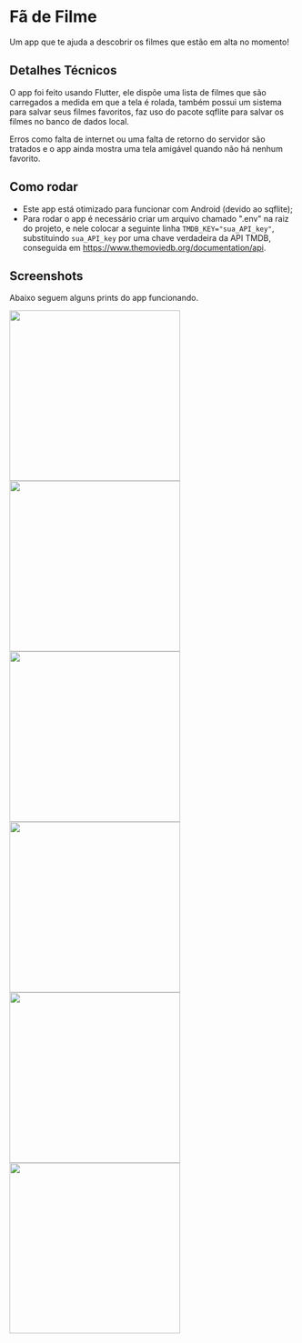 # Fã de Filme

Um app que te ajuda a descobrir os filmes que estão em alta no momento!

## Detalhes Técnicos

O app foi feito usando Flutter, ele dispõe uma lista de filmes que são carregados a medida em que a tela é rolada, também possui um sistema para salvar seus filmes favoritos, faz uso do pacote sqflite para salvar os filmes no banco de dados local. 

Erros como falta de internet ou uma falta de retorno do servidor são tratados e o app ainda mostra uma tela amigável quando não há nenhum favorito. 

## Como rodar

- Este app está otimizado para funcionar com Android (devido ao sqflite);
- Para rodar o app é necessário criar um arquivo chamado ".env" na raiz do projeto, e nele colocar a seguinte linha ```TMDB_KEY="sua_API_key"```, substituindo ```sua_API_key``` por uma chave verdadeira da API TMDB, conseguida em https://www.themoviedb.org/documentation/api.

## Screenshots

Abaixo seguem alguns prints do app funcionando.


<img src="https://user-images.githubusercontent.com/19500428/211239534-b901534d-23cf-4e08-af8d-0c2c3bb98041.png" width="300">
<img src="https://user-images.githubusercontent.com/19500428/211239542-562023bc-e0db-478f-b6fa-1471a17bc731.png" width="300">
<img src="https://user-images.githubusercontent.com/19500428/211239545-92f73a13-3e4d-44c2-9985-f48124d589bf.png" width="300">
<img src="https://user-images.githubusercontent.com/19500428/211239539-81708c29-fc85-4400-bfab-700bce25fa00.png" width="300">
<img src="https://user-images.githubusercontent.com/19500428/211239540-de7eabcb-20dd-46e6-b578-dcf5e7460d0f.png" width="300">
<img src="https://user-images.githubusercontent.com/19500428/211239541-f5ea4c6c-3bf7-481b-bd1d-5146e5bf4cc2.png" width="300">
